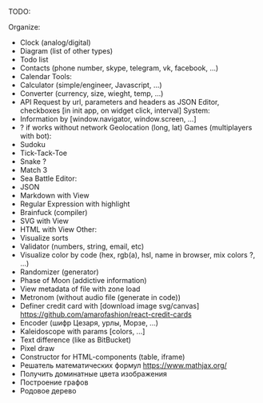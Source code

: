 TODO:

Organize:
- Clock (analog/digital)
- Diagram (list of other types)
- Todo list
- Contacts (phone number, skype, telegram, vk, facebook, ...)
- Calendar
Tools:
- Calculator (simple/engineer, Javascript, ...)
- Converter (currency, size, wieght, temp, ...)
- API Request by url, parameters and headers as JSON Editor, checkboxes [in init app, on widget click, interval]
System:
- Information by [window.navigator, window.screen, ...]
- ? if works without network Geolocation (long, lat)
Games (multiplayers with bot):
- Sudoku
- Tick-Tack-Toe
- Snake ?
- Match 3
- Sea Battle
Editor:
- JSON
- Markdown with View
- Regular Expression with highlight
- Brainfuck (compiler)
- SVG with View
- HTML with View
Other:
- Visualize sorts
- Validator (numbers, string, email, etc)
- Visualize color by code (hex, rgb(a), hsl, name in browser, mix colors ?, ...)
- Randomizer (generator)
- Phase of Moon (addictive information)
- View metadata of file with zone load
- Metronom (without audio file (generate in code))
- Definer credit card with [download image svg/canvas] https://github.com/amarofashion/react-credit-cards
- Encoder (шифр Цезаря, урлы, Морзе, ...)
- Kaleidoscope with params [colors, ...]
- Text difference (like as BitBucket)
- Pixel draw
- Constructor for HTML-components (table, iframe)
- Решатель математических формул https://www.mathjax.org/
- Получить доминатные цвета изображения
- Построение графов
- Родовое дерево

